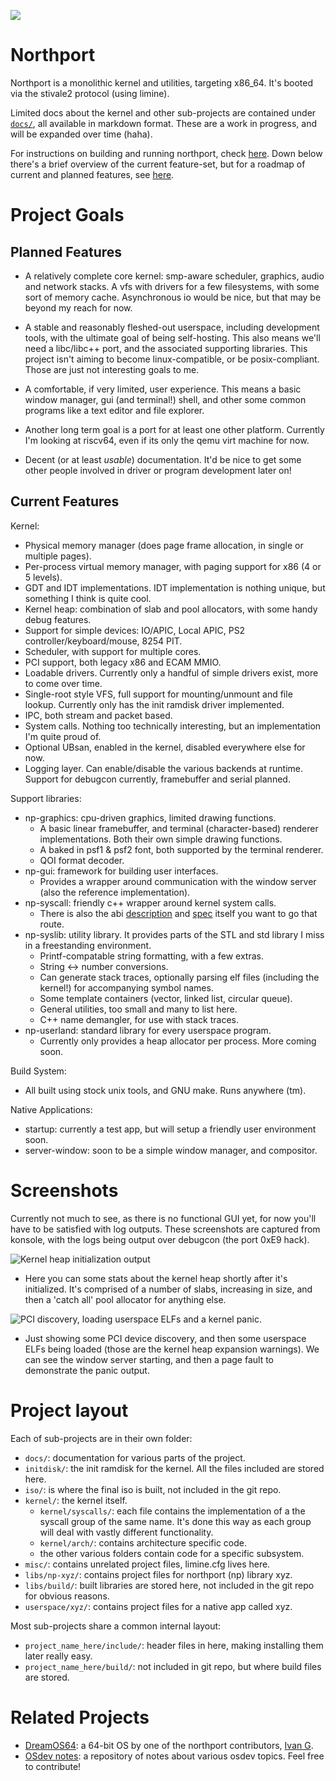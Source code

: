 ![](https://tokei.rs/b1/github/deanoburrito/northport)

# Northport
Northport is a monolithic kernel and utilities, targeting x86_64.
It's booted via the stivale2 protocol (using limine).

Limited docs about the kernel and other sub-projects are contained under [`docs/`](docs/), all available in markdown format. These are a work in progress, and will be expanded over time (haha).

For instructions on building and running northport, check [here](docs/Building.md). Down below there's a brief overview of the current feature-set, but for a roadmap of current and planned features, see [here](docs/Roadmap.md).

# Project Goals
## Planned Features
- A relatively complete core kernel: smp-aware scheduler, graphics, audio and network stacks. A vfs with drivers for a few filesystems, with some sort of memory cache. Asynchronous io would be nice, but that may be beyond my reach for now.

- A stable and reasonably fleshed-out userspace, including development tools, with the ultimate goal of being self-hosting. This also means we'll need a libc/libc++ port, and the associated supporting libraries. This project isn't aiming to become linux-compatible, or be posix-compliant. Those are just not interesting goals to me.

- A comfortable, if very limited, user experience. This means a basic window manager, gui (and terminal!) shell, and other some common programs like a text editor and file explorer.

- Another long term goal is a port for at least one other platform. Currently I'm looking at riscv64, even if its only the qemu virt machine for now.

- Decent (or at least *usable*) documentation. It'd be nice to get some other people involved in driver or program development later on!

## Current Features
Kernel:
- Physical memory manager (does page frame allocation, in single or multiple pages).
- Per-process virtual memory manager, with paging support for x86 (4 or 5 levels).
- GDT and IDT implementations. IDT implementation is nothing unique, but something I think is quite cool.
- Kernel heap: combination of slab and pool allocators, with some handy debug features.
- Support for simple devices: IO/APIC, Local APIC, PS2 controller/keyboard/mouse, 8254 PIT.
- Scheduler, with support for multiple cores. 
- PCI support, both legacy x86 and ECAM MMIO.
- Loadable drivers. Currently only a handful of simple drivers exist, more to come over time.
- Single-root style VFS, full support for mounting/unmount and file lookup. Currently only has the init ramdisk driver implemented.
- IPC, both stream and packet based. 
- System calls. Nothing too technically interesting, but an implementation I'm quite proud of.
- Optional UBsan, enabled in the kernel, disabled everywhere else for now.
- Logging layer. Can enable/disable the various backends at runtime. Support for debugcon currently, framebuffer and serial planned.

Support libraries:
- np-graphics: cpu-driven graphics, limited drawing functions.
    - A basic linear framebuffer, and terminal (character-based) renderer implementations. Both their own simple drawing functions.
    - A baked in psf1 & psf2 font, both supported by the terminal renderer.
    - QOI format decoder.
- np-gui: framework for building user interfaces.
    - Provides a wrapper around communication with the window server (also the reference implementation).
- np-syscall: friendly c++ wrapper around kernel system calls.
    - There is also the abi [description](docs/kernel/SystemCalls.md) and [spec](docs/kernel/SystemCallList.md) itself you want to go that route.
- np-syslib: utility library. It provides parts of the STL and std library I miss in a freestanding environment.
    - Printf-compatable string formatting, with a few extras.
    - String <-> number conversions.
    - Can generate stack traces, optionally parsing elf files (including the kernel!) for accompanying symbol names.
    - Some template containers (vector, linked list, circular queue).
    - General utilities, too small and many to list here. 
    - C++ name demangler, for use with stack traces.
- np-userland: standard library for every userspace program.
    - Currently only provides a heap allocator per process. More coming soon.

Build System:
- All built using stock unix tools, and GNU make. Runs anywhere (tm).

Native Applications:
- startup: currently a test app, but will setup a friendly user environment soon.
- server-window: soon to be a simple window manager, and compositor.

# Screenshots
Currently not much to see, as there is no functional GUI yet, for now you'll have to be satisfied with log outputs. These screenshots are captured from konsole, with the logs being output over debugcon (the port 0xE9 hack).

![Kernel heap initialization output](https://user-images.githubusercontent.com/12033165/173810490-8387e2ed-2d4c-4be8-bd0b-dab702b4aeaf.png)
- Here you can some stats about the kernel heap shortly after it's initialized. It's comprised of a number of slabs, increasing in size, and then a 'catch all' pool allocator for anything else.

![PCI discovery, loading userspace ELFs and a kernel panic.](https://user-images.githubusercontent.com/12033165/173810625-6209a8e3-d244-4149-8b6c-c6ca9523e802.png)
- Just showing some PCI device discovery, and then some userspace ELFs being loaded (those are the kernel heap expansion warnings). We can see the window server starting, and then a page fault to demonstrate the panic output.

# Project layout
Each of sub-projects are in their own folder:
- `docs/`: documentation for various parts of the project. 
- `initdisk/`: the init ramdisk for the kernel. All the files included are stored here.
- `iso/`: is where the final iso is built, not included in the git repo.
- `kernel/`: the kernel itself. 
    - `kernel/syscalls/`: each file contains the implementation of a the syscall group of the same name. It's done this way as each group will deal with vastly different functionality.
    - `kernel/arch/`: contains architecture specific code.
    - the other various folders contain code for a specific subsystem.
- `misc/`: contains unrelated project files, limine.cfg lives here.
- `libs/np-xyz/`: contains project files for northport (np) library xyz.
- `libs/build/`: built libraries are stored here, not included in the git repo for obvious reasons.
- `userspace/xyz/`: contains project files for a native app called xyz.

Most sub-projects share a common internal layout:
- `project_name_here/include/`: header files in here, making installing them later really easy.
- `project_name_here/build/`: not included in git repo, but where build files are stored.

# Related Projects
- [DreamOS64](https://github.com/dreamos82/Dreamos64): a 64-bit OS by one of the northport contributors, [Ivan G](https://github.com/dreamos82). 
- [OSdev notes](https://github.com/dreamos82/Osdev-Notes): a repository of notes about various osdev topics. Feel free to contribute!

